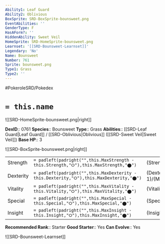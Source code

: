 ```yaml
---
Ability1: Leaf Guard
Ability2: Oblivious
BoxSprite: SRD-BoxSprite-bounsweet.png
EventAbilities: ''
GenderType: F
HasAForm?: ''
HiddenAbility: Sweet Veil
HomeSprite: SRD-HomeSprite-bounsweet.png
Learnset: '[[SRD-Bounsweet-Learnset]]'
Legendary: 'No'
Name: Bounsweet
Number: 761
Sprite: bounsweet.png
Type1: Grass
Type2: ''
---
```


#PokeroleSRD/Pokedex

# `= this.name`

![[SRD-HomeSprite-bounsweet.png|right]]

**DexID**:: 0761
**Species**:: Bounsweet
**Type**:: Grass
**Abilities**:: [[SRD-Leaf Guard|Leaf Guard]] / [[SRD-Oblivious|Oblivious]] ([[SRD-Sweet Veil|Sweet Veil]])
**Base HP**:: 3

![[SRD-BoxSprite-bounsweet.png|right]]

|           |                                                                                        |                                          |
| --------- | -------------------------------------------------------------------------------------- | ---------------------------------------- |
| Strength  | `= padleft(padright("",this.MaxStrength - this.Strength,"⭘"),this.MaxStrength,"⬤")`    | (Strength::1)/(MaxStrength::3)   |
| Dexterity | `= padleft(padright("",this.MaxDexterity - this.Dexterity,"⭘"),this.MaxDexterity,"⬤")` | (Dexterity:: 1)/(MaxDexterity::3) |
| Vitality  | `= padleft(padright("",this.MaxVitality - this.Vitality,"⭘"),this.MaxVitality,"⬤")`    | (Vitality::1)/(MaxVitality::3)   |
| Special   | `= padleft(padright("",this.MaxSpecial - this.Special,"⭘"),this.MaxSpecial,"⬤")`       | (Special::1)/(MaxSpecial::3)     |
| Insight   | `= padleft(padright("",this.MaxInsight - this.Insight,"⭘"),this.MaxInsight,"⬤")`       | (Insight::1)/(MaxInsight::3)     |

**Recommended Rank**:: Starter
**Good Starter**:: Yes
**Can Evolve**:: Yes

![[SRD-Bounsweet-Learnset]]